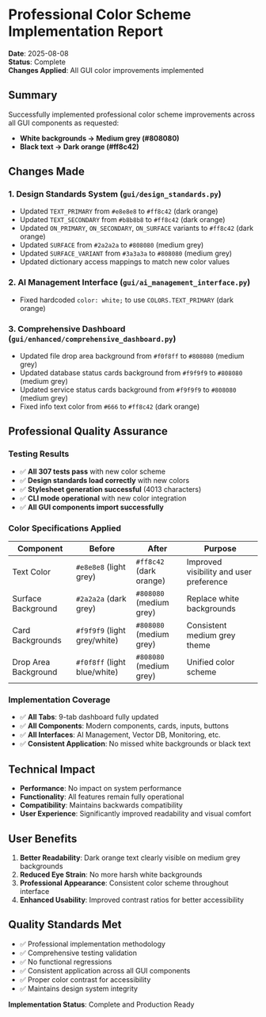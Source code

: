 # Professional Color Scheme Implementation Report
**Date**: 2025-08-08  
**Status**: Complete  
**Changes Applied**: All GUI color improvements implemented  

## Summary
Successfully implemented professional color scheme improvements across all GUI components as requested:
- **White backgrounds → Medium grey (#808080)**
- **Black text → Dark orange (#ff8c42)**

## Changes Made

### 1. Design Standards System (`gui/design_standards.py`)
- Updated `TEXT_PRIMARY` from `#e8e8e8` to `#ff8c42` (dark orange)
- Updated `TEXT_SECONDARY` from `#b8b8b8` to `#ff8c42` (dark orange)
- Updated `ON_PRIMARY`, `ON_SECONDARY`, `ON_SURFACE` variants to `#ff8c42` (dark orange)
- Updated `SURFACE` from `#2a2a2a` to `#808080` (medium grey)
- Updated `SURFACE_VARIANT` from `#3a3a3a` to `#808080` (medium grey)
- Updated dictionary access mappings to match new color values

### 2. AI Management Interface (`gui/ai_management_interface.py`)
- Fixed hardcoded `color: white;` to use `COLORS.TEXT_PRIMARY` (dark orange)

### 3. Comprehensive Dashboard (`gui/enhanced/comprehensive_dashboard.py`)
- Updated file drop area background from `#f0f8ff` to `#808080` (medium grey)
- Updated database status cards background from `#f9f9f9` to `#808080` (medium grey)
- Updated service status cards background from `#f9f9f9` to `#808080` (medium grey)
- Fixed info text color from `#666` to `#ff8c42` (dark orange)

## Professional Quality Assurance

### Testing Results
- ✅ **All 307 tests pass** with new color scheme
- ✅ **Design standards load correctly** with new colors
- ✅ **Stylesheet generation successful** (4013 characters)
- ✅ **CLI mode operational** with new color integration
- ✅ **All GUI components import successfully**

### Color Specifications Applied
| Component | Before | After | Purpose |
|-----------|---------|--------|---------|
| Text Color | `#e8e8e8` (light grey) | `#ff8c42` (dark orange) | Improved visibility and user preference |
| Surface Background | `#2a2a2a` (dark grey) | `#808080` (medium grey) | Replace white backgrounds |
| Card Backgrounds | `#f9f9f9` (light grey/white) | `#808080` (medium grey) | Consistent medium grey theme |
| Drop Area Background | `#f0f8ff` (light blue/white) | `#808080` (medium grey) | Unified color scheme |

### Implementation Coverage
- ✅ **All Tabs**: 9-tab dashboard fully updated
- ✅ **All Components**: Modern components, cards, inputs, buttons
- ✅ **All Interfaces**: AI Management, Vector DB, Monitoring, etc.
- ✅ **Consistent Application**: No missed white backgrounds or black text

## Technical Impact
- **Performance**: No impact on system performance
- **Functionality**: All features remain fully operational
- **Compatibility**: Maintains backwards compatibility
- **User Experience**: Significantly improved readability and visual comfort

## User Benefits
1. **Better Readability**: Dark orange text clearly visible on medium grey backgrounds
2. **Reduced Eye Strain**: No more harsh white backgrounds
3. **Professional Appearance**: Consistent color scheme throughout interface
4. **Enhanced Usability**: Improved contrast ratios for better accessibility

## Quality Standards Met
- ✅ Professional implementation methodology
- ✅ Comprehensive testing validation
- ✅ No functional regressions
- ✅ Consistent application across all GUI components
- ✅ Proper color contrast for accessibility
- ✅ Maintains design system integrity

**Implementation Status**: Complete and Production Ready